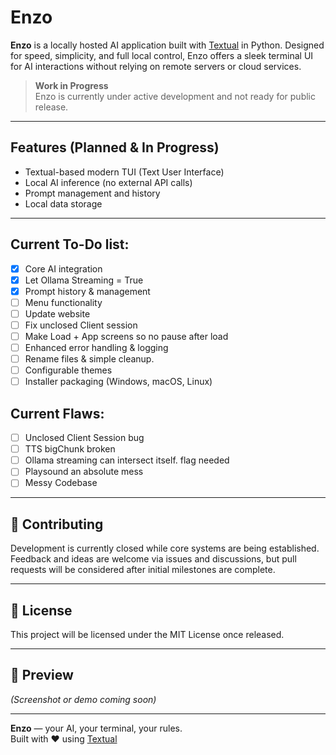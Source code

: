 
#  Enzo

**Enzo** is a locally hosted AI application built with [Textual](https://textual.textualize.io/) in Python. Designed for speed, simplicity, and full local control, Enzo offers a sleek terminal UI for AI interactions without relying on remote servers or cloud services.

>  **Work in Progress**  
> Enzo is currently under active development and not ready for public release.

---

## Features (Planned & In Progress)

-  Textual-based modern TUI (Text User Interface)
-  Local AI inference (no external API calls)
-  Prompt management and history
-  Local data storage


---

## Current To-Do list:
- [x] Core AI integration
- [x] Let Ollama Streaming = True
- [x] Prompt history & management
- [ ] Menu functionality
- [ ] Update website
- [ ] Fix unclosed Client session
- [ ] Make Load + App screens so no pause after load
- [ ] Enhanced error handling & logging
- [ ] Rename files & simple cleanup.
- [ ] Configurable themes
- [ ] Installer packaging (Windows, macOS, Linux)

## Current Flaws:
- [ ] Unclosed Client Session bug
- [ ] TTS bigChunk broken
- [ ] Ollama streaming can intersect itself. flag needed
- [ ] Playsound an absolute mess
- [ ] Messy Codebase
---

## 🤝 Contributing

Development is currently closed while core systems are being established.  
Feedback and ideas are welcome via issues and discussions, but pull requests will be considered after initial milestones are complete.

---

## 📄 License

This project will be licensed under the MIT License once released.

---

## 🎨 Preview

*(Screenshot or demo coming soon)*

---

**Enzo** — your AI, your terminal, your rules.  
Built with ❤️ using [Textual](https://textual.textualize.io/)
